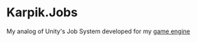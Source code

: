 # Karpik.Jobs
My analog of Unity's Job System developed for my [game engine](https://github.com/Karpiklalloly/Karpik.Engine)
